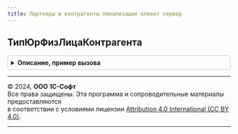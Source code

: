 ```yaml
---
title: Партнеры и контрагенты локализация клиент сервер
---
```



## ТипЮрФизЛицаКонтрагента
<details style="margin: 1em 0; padding: 0.5em; border: 1px solid #ccc; border-radius: 6px;">

<summary style="font-weight: bold; cursor: pointer;">Описание, пример вызова</summary>

```bsl

// Определяет тип ЮрФизЛицо в форме помощника нового
//
// Параметры:
// 	ЭтоКомпания - Число - признак, что партнер является компанией
// 	ВидКомпании - Число - вид компании
// Возвращаемое значение:
// 	ПеречислениеСсылка.ЮрФизЛицо - перечисление ЮрФизЛицо
//
Функция ТипЮрФизЛицаКонтрагента(ЭтоКомпания, ВидКомпании) Экспорт
```

Пример вызова
```bsl
Результат = ПартнерыИКонтрагентыЛокализацияКлиентСервер.ТипЮрФизЛицаКонтрагента(ЭтоКомпания, ВидКомпании) 
```
</details>

---

© 2024, **ООО 1С-Софт**  
Все права защищены. Эта программа и сопроводительные материалы предоставляются  
в соответствии с условиями лицензии [Attribution 4.0 International (CC BY 4.0)](https://creativecommons.org/licenses/by/4.0/legalcode).

---
